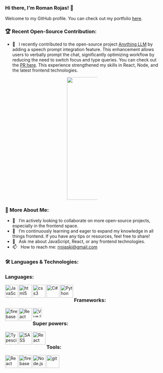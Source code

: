 ### Hi there, I'm Roman Rojas! 👋

Welcome to my GitHub profile. You can check out my portfolio [here](https://www.romanrojas.me/).

### 🏆 Recent Open-Source Contribution:

- 🚀 &nbsp; I recently contributed to the open-source project [Anything LLM](https://github.com/Mintplex-Labs/anything-llm) by adding a speech prompt integration feature. This enhancement allows users to verbally prompt the chat, significantly optimizing workflow by reducing the need to switch focus and type queries. You can check out the [PR here](https://github.com/Mintplex-Labs/anything-llm/pull/1771). This experience strengthened my skills in React, Node, and the latest frontend technologies.
<div align="center" style="max-width: 100px; margin: 0 auto;">
<img src="https://github.com/Mintplex-Labs/anything-llm/assets/16845892/cfc5f47c-bd91-4067-986c-f3f49621a859" alt="Chatting" width="400" />
</div>



### 🧐 More About Me:

- 👯 &nbsp; I’m actively looking to collaborate on more open-source projects, especially in the frontend space.
- 🤔 &nbsp; I’m continuously learning and eager to expand my knowledge in all things frontend. If you have any tips or resources, feel free to share!
- 💬 &nbsp; Ask me about JavaScript, React, or any frontend technologies.
- 📫 &nbsp; How to reach me: rrojaski@gmail.com

### 🛠️ Languages & Technologies:

### Languages:
<a href="https://developer.mozilla.org/en-US/docs/Web/JavaScript" target="_blank"> <img align="left" alt="JavaScript" height="42px"  src="https://raw.githubusercontent.com/rahul-jha98/github_readme_icons/main/language_and_tools/square/javascript/javascript.svg"> </a>
<a href="https://developer.mozilla.org/en-US/docs/Web/JavaScript" target="_blank"> <img align="left" alt="html5" height="42px"  src="https://github.com/daiky00/daiky00/assets/15005162/2f3185d4-bc17-4b2d-b868-6e80d97932ca" /> </a>
<a href="https://developer.mozilla.org/en-US/docs/Web/JavaScript" target="_blank"> <img align="left" alt="css3" height="42px"  src="https://upload.wikimedia.org/wikipedia/commons/thumb/d/d5/CSS3_logo_and_wordmark.svg/180px-CSS3_logo_and_wordmark.svg.png" /> 
<a href="https://developer.mozilla.org/en-US/docs/Web/API/WebSockets_API/Writing_WebSocket_server" target="_blank"> <img align="left" alt="C#" height="42px"  src="https://upload.wikimedia.org/wikipedia/commons/d/d2/C_Sharp_Logo_2023.svg" /> 
<a href="https://developer.mozilla.org/en-US/docs/Glossary/Python" target="_blank"> <img align="left" alt="Python" height="42px"  src="https://upload.wikimedia.org/wikipedia/commons/c/c3/Python-logo-notext.svg" /> 
</a>
<br>
### Frameworks:
<a href="https://angular.io/" target="_blank"> <img align="left" src="https://angular.io/assets/images/logos/angular/angular.svg" alt="firebase" height="42px"/> </a>
<a href="https://reactjs.org/" target="_blank"> <img align="left" alt="React" height="42px" src="https://raw.githubusercontent.com/rahul-jha98/github_readme_icons/main/language_and_tools/square/react/react.svg"></a>
<a href="https://vuejs.org" target="_blank"> <img align="left" alt="VueJS" height="30px" src="https://upload.wikimedia.org/wikipedia/commons/thumb/9/95/Vue.js_Logo_2.svg/512px-Vue.js_Logo_2.svg.png"></a>
<br>
### Super powers:
<a href="https://www.typescriptlang.org/" target="_blank"><img align="left" alt="Typescirpt" height ="42px" src="https://raw.githubusercontent.com/rahul-jha98/github_readme_icons/main/language_and_tools/square/typescript/typescript.svg"></a>
<a href="https://sass-lang.com" target="_blank"> <img align="left" alt="SASS" height="42px" src="https://upload.wikimedia.org/wikipedia/commons/thumb/9/96/Sass_Logo_Color.svg/121px-Sass_Logo_Color.svg.png"></a>
<a href="https://lesscss.org" target="_blank"> <img align="left" alt="React" height="42px" height="42px" src="https://lesscss.org/public/img/less_logo.png"></a>
<br>
### Tools:
<a href="https://graphql.org" target="_blank"> <img align="left" alt="React" height="42px" src="https://graphql.org/img/logo.svg"></a>
<a href="https://firebase.google.com/" target="_blank"> <img align="left" src="https://raw.githubusercontent.com/rahul-jha98/github_readme_icons/main/language_and_tools/square/firebase/firebase.svg" alt="firebase" height ="42px"/> </a>
<a href="https://nodejs.org" target="_blank"><img align="left" alt="Node.js" height ="42px" src="https://raw.githubusercontent.com/rahul-jha98/github_readme_icons/main/language_and_tools/square/node/node.svg"></a>
<a href="https://git-scm.com/" target="_blank"> <img src="https://raw.githubusercontent.com/rahul-jha98/github_readme_icons/main/language_and_tools/square/git-scm/git-scm.svg" align="left" alt="git" height='42px'/> </a>
<br>
